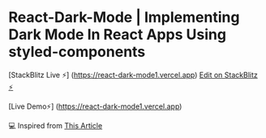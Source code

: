 # React-Dark-Mode | Implementing Dark Mode In React Apps Using styled-components

[StackBlitz Live ⚡️] (https://react-dark-mode1.vercel.app)  [Edit on StackBlitz ⚡️](https://stackblitz.com/edit/react-4sipmk)

[Live Demo⚡️] (https://react-dark-mode1.vercel.app) 


💻 Inspired from [This Article](https://www.smashingmagazine.com/2020/04/dark-mode-react-apps-styled-components/)
